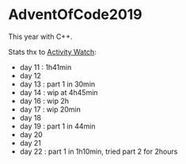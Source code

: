 # AdventOfCode2019

This year with C++.

Stats thx to [Activity Watch](https://github.com/ActivityWatch/activitywatch):

* day 11 : 1h41min
* day 12
* day 13 : part 1 in 30min
* day 14 : wip at 4h45min
* day 16 : wip 2h
* day 17 : wip 20min
* day 18
* day 19 : part 1 in 44min
* day 20
* day 21
* day 22 : part 1 in 1h10min, tried part 2 for 2hours
